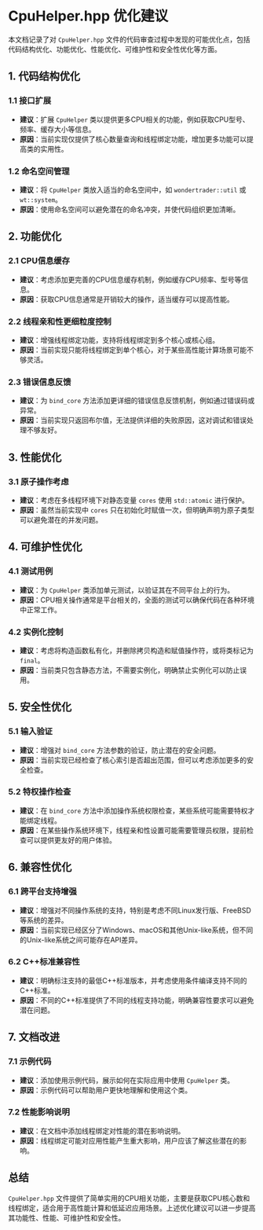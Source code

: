 # CpuHelper.hpp 优化建议

本文档记录了对 `CpuHelper.hpp` 文件的代码审查过程中发现的可能优化点，包括代码结构优化、功能优化、性能优化、可维护性和安全性优化等方面。

## 1. 代码结构优化

### 1.1 接口扩展

- **建议**：扩展 `CpuHelper` 类以提供更多CPU相关的功能，例如获取CPU型号、频率、缓存大小等信息。
- **原因**：当前实现仅提供了核心数量查询和线程绑定功能，增加更多功能可以提高类的实用性。

### 1.2 命名空间管理

- **建议**：将 `CpuHelper` 类放入适当的命名空间中，如 `wondertrader::util` 或 `wt::system`。
- **原因**：使用命名空间可以避免潜在的命名冲突，并使代码组织更加清晰。

## 2. 功能优化

### 2.1 CPU信息缓存

- **建议**：考虑添加更完善的CPU信息缓存机制，例如缓存CPU频率、型号等信息。
- **原因**：获取CPU信息通常是开销较大的操作，适当缓存可以提高性能。

### 2.2 线程亲和性更细粒度控制

- **建议**：增强线程绑定功能，支持将线程绑定到多个核心或核心组。
- **原因**：当前实现只能将线程绑定到单个核心，对于某些高性能计算场景可能不够灵活。

### 2.3 错误信息反馈

- **建议**：为 `bind_core` 方法添加更详细的错误信息反馈机制，例如通过错误码或异常。
- **原因**：当前实现只返回布尔值，无法提供详细的失败原因，这对调试和错误处理不够友好。

## 3. 性能优化

### 3.1 原子操作考虑

- **建议**：考虑在多线程环境下对静态变量 `cores` 使用 `std::atomic` 进行保护。
- **原因**：虽然当前实现中 `cores` 只在初始化时赋值一次，但明确声明为原子类型可以避免潜在的并发问题。

## 4. 可维护性优化

### 4.1 测试用例

- **建议**：为 `CpuHelper` 类添加单元测试，以验证其在不同平台上的行为。
- **原因**：CPU相关操作通常是平台相关的，全面的测试可以确保代码在各种环境中正常工作。

### 4.2 实例化控制

- **建议**：考虑将构造函数私有化，并删除拷贝构造和赋值操作符，或将类标记为 `final`。
- **原因**：当前类只包含静态方法，不需要实例化，明确禁止实例化可以防止误用。

## 5. 安全性优化

### 5.1 输入验证

- **建议**：增强对 `bind_core` 方法参数的验证，防止潜在的安全问题。
- **原因**：当前实现已经检查了核心索引是否超出范围，但可以考虑添加更多的安全检查。

### 5.2 特权操作检查

- **建议**：在 `bind_core` 方法中添加操作系统权限检查，某些系统可能需要特权才能绑定线程。
- **原因**：在某些操作系统环境下，线程亲和性设置可能需要管理员权限，提前检查可以提供更友好的用户体验。

## 6. 兼容性优化

### 6.1 跨平台支持增强

- **建议**：增强对不同操作系统的支持，特别是考虑不同Linux发行版、FreeBSD等系统的差异。
- **原因**：当前实现已经区分了Windows、macOS和其他Unix-like系统，但不同的Unix-like系统之间可能存在API差异。

### 6.2 C++标准兼容性

- **建议**：明确标注支持的最低C++标准版本，并考虑使用条件编译支持不同的C++标准。
- **原因**：不同的C++标准提供了不同的线程支持功能，明确兼容性要求可以避免潜在问题。

## 7. 文档改进

### 7.1 示例代码

- **建议**：添加使用示例代码，展示如何在实际应用中使用 `CpuHelper` 类。
- **原因**：示例代码可以帮助用户更快地理解和使用这个类。

### 7.2 性能影响说明

- **建议**：在文档中添加线程绑定对性能的潜在影响说明。
- **原因**：线程绑定可能对应用性能产生重大影响，用户应该了解这些潜在的影响。

## 总结

`CpuHelper.hpp` 文件提供了简单实用的CPU相关功能，主要是获取CPU核心数和线程绑定，适合用于高性能计算和低延迟应用场景。上述优化建议可以进一步提高其功能性、性能、可维护性和安全性。
